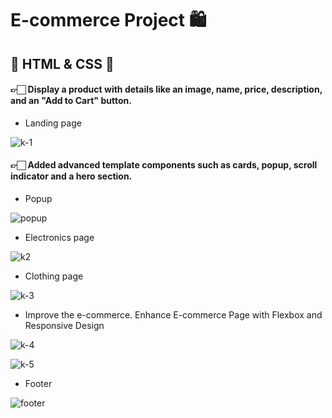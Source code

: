 # E-commerce Project 🛍️

## 🌸 HTML & CSS 🌸

#### 👉🏻 Display a product with details like an image, name, price, description, and an "Add to Cart" button.

- Landing page

![k-1](https://github.com/user-attachments/assets/4ff394b4-13ae-4727-b683-a3c1d09e0aa7)

#### 👉🏻 Added advanced template components such as cards, popup, scroll indicator and a hero section.

- Popup
  
![popup](https://github.com/user-attachments/assets/28bbff66-6057-4a81-90c5-76c8b4938601)

- Electronics page

![k2](https://github.com/user-attachments/assets/62e27045-091f-4863-94c4-162c61558e9a)

- Clothing page

![k-3](https://github.com/user-attachments/assets/41accd87-3104-421e-a85e-0f3ec8a6764f)

- Improve the e-commerce. Enhance E-commerce Page with Flexbox and Responsive Design

![k-4](https://github.com/user-attachments/assets/cdf62331-18fd-481e-aabd-8340f9a3f02d)

![k-5](https://github.com/user-attachments/assets/5b55edba-d312-4deb-8c44-9c50b9c46d10)

- Footer
  
![footer](https://github.com/user-attachments/assets/f9e0c38b-d44f-451d-9a75-4f953d0984d3)



